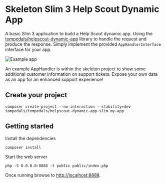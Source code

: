 # Skeleton Slim 3 Help Scout Dynamic App

A basic Slim 3 application to build a Help Scout dynamic app.
Using the [tompedals/helpscout-dynamic-app](https://github.com/tompedals/helpscout-dynamic-app) library to handle the request and produce the response. Simply implement the provided `AppHandlerInterface` interface for your app.

![Example app](http://developer.helpscout.net/img/developers/app-ex.png)

An example AppHandler is within the skeleton project to show some additional customer information on support tickets.
Expose your own data as an app for an enhanced support experience!

## Create your project

    composer create-project --no-interaction --stability=dev tompedals/tompedals/helpscout-dynamic-app-slim my-app

## Getting started

Install the dependencies

    composer install

Start the web server

    php -S 0.0.0.0:8888 -t public public/index.php

Once running browse to [http://localhost:8888](http://localhost:8888).
